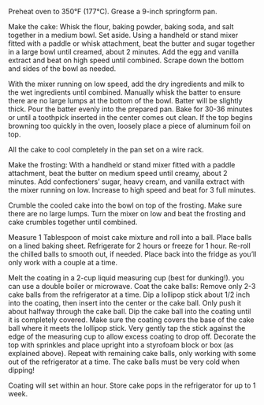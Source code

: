 Preheat oven to 350°F (177°C). Grease a 9-inch springform pan.

Make the cake: Whisk the flour, baking powder, baking soda, and salt together in a medium bowl. Set aside. Using a handheld or stand mixer fitted with a paddle or whisk attachment, beat the butter and sugar together in a large bowl until creamed, about 2 minutes. Add the egg and vanilla extract and beat on high speed until combined. Scrape down the bottom and sides of the bowl as needed.

With the mixer running on low speed, add the dry ingredients and milk to the wet ingredients until combined. Manually whisk the batter to ensure there are no large lumps at the bottom of the bowl. Batter will be slightly thick. Pour the batter evenly into the prepared pan. Bake for 30-36 minutes or until a toothpick inserted in the center comes out clean. If the top begins browning too quickly in the oven, loosely place a piece of aluminum foil on top.

All the cake to cool completely in the pan set on a wire rack.

Make the frosting: With a handheld or stand mixer fitted with a paddle attachment, beat the butter on medium speed until creamy, about 2 minutes. Add confectioners’ sugar, heavy cream, and vanilla extract with the mixer running on low. Increase to high speed and beat for 3 full minutes.

Crumble the cooled cake into the bowl on top of the frosting. Make sure there are no large lumps. Turn the mixer on low and beat the frosting and cake crumbles together until combined.

Measure 1 Tablespoon of moist cake mixture and roll into a ball. Place balls on a lined baking sheet. Refrigerate for 2 hours or freeze for 1 hour. Re-roll the chilled balls to smooth out, if needed. Place back into the fridge as you’ll only work with a couple at a time.

Melt the coating in a 2-cup liquid measuring cup (best for dunking!). you can use a double boiler or microwave.
Coat the cake balls: Remove only 2-3 cake balls from the refrigerator at a time. Dip a lollipop stick about 1/2 inch into the coating, then insert into the center or the cake ball. Only push it about halfway through the cake ball. Dip the cake ball into the coating until it is completely covered. Make sure the coating covers the base of the cake ball where it meets the lollipop stick. Very gently tap the stick against the edge of the measuring cup to allow excess coating to drop off. Decorate the top with sprinkles and place upright into a styrofoam block or box (as explained above). Repeat with remaining cake balls, only working with some out of the refrigerator at a time. The cake balls must be very cold when dipping!

Coating will set within an hour. Store cake pops in the refrigerator for up to 1 week.
